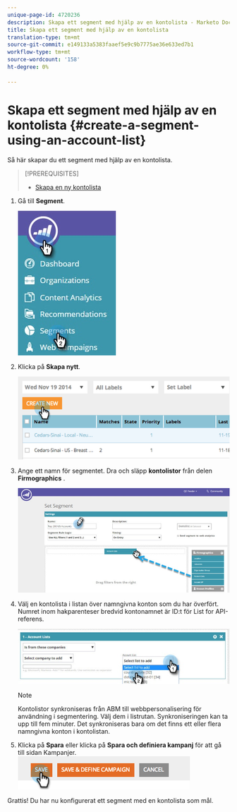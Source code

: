 ```yaml
---
unique-page-id: 4720236
description: Skapa ett segment med hjälp av en kontolista - Marketo Docs - Produktdokumentation
title: Skapa ett segment med hjälp av en kontolista
translation-type: tm+mt
source-git-commit: e149133a5383faaef5e9c9b7775ae36e633ed7b1
workflow-type: tm+mt
source-wordcount: '158'
ht-degree: 0%

---
```



# Skapa ett segment med hjälp av en kontolista {#create-a-segment-using-an-account-list}

Så här skapar du ett segment med hjälp av en kontolista.

>[!PREREQUISITES]
>
>* [Skapa en ny kontolista](../../../product-docs/account-based-marketing/target/account-lists.md)

>



1. Gå till **Segment**.

   ![](assets/new-dropdown-segments-hand-no-account-list.jpg)

1. Klicka på **Skapa nytt**.

   ![](assets/image2014-11-19-19-3a33-3a47.png)

1. Ange ett namn för segmentet. Dra och släpp **kontolistor** från delen **Firmographics** .

   ![](assets/set-segment-hands.jpg)

1. Välj en kontolista i listan över namngivna konton som du har överfört. Numret inom hakparenteser bredvid kontonamnet är ID:t för List for API-referens.

   ![](assets/select-list-for-segment-hands.jpg)

   >[!NOTE]
   >
   >Kontolistor synkroniseras från ABM till webbpersonalisering för användning i segmentering. Välj dem i listrutan. Synkroniseringen kan ta upp till fem minuter. Det synkroniseras bara om det finns ett eller flera namngivna konton i kontolistan.

1. Klicka på **Spara** eller klicka på **Spara och definiera kampanj** för att gå till sidan Kampanjer.\
   ![](assets/image2014-11-19-19-3a48-3a20.png)

Grattis! Du har nu konfigurerat ett segment med en kontolista som mål.
